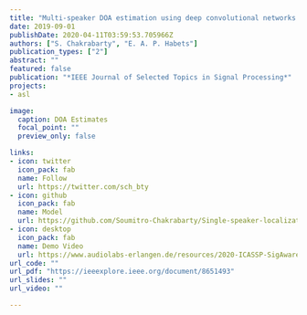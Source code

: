 ```yaml
---
title: "Multi-speaker DOA estimation using deep convolutional networks trained with noise signals"
date: 2019-09-01
publishDate: 2020-04-11T03:59:53.705966Z
authors: ["S. Chakrabarty", "E. A. P. Habets"]
publication_types: ["2"]
abstract: ""
featured: false
publication: "*IEEE Journal of Selected Topics in Signal Processing*"
projects:
- asl

image:
  caption: DOA Estimates
  focal_point: ""
  preview_only: false

links:
- icon: twitter
  icon_pack: fab
  name: Follow
  url: https://twitter.com/sch_bty
- icon: github
  icon_pack: fab
  name: Model
  url: https://github.com/Soumitro-Chakrabarty/Single-speaker-localization
- icon: desktop
  icon_pack: fab
  name: Demo Video
  url: https://www.audiolabs-erlangen.de/resources/2020-ICASSP-SigAwareDOA
url_code: ""
url_pdf: "https://ieeexplore.ieee.org/document/8651493"
url_slides: ""
url_video: ""

---
```



